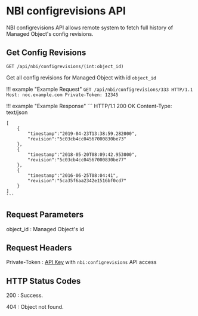 # NBI configrevisions API

NBI configrevisions API allows remote system to fetch full history
of Managed Object's config revisions.

## Get Config Revisions

```
GET /api/nbi/configrevisions/(int:object_id)
```

Get all config revisions for Managed Object with id `object_id`

<!-- prettier-ignore -->
!!! example "Example Request"
    ```
    GET /api/nbi/configrevisions/333 HTTP/1.1
    Host: noc.example.com
    Private-Token: 12345
    ```

<!-- prettier-ignore -->
!!! example "Example Response"
    ```
    HTTP/1.1 200 OK
    Content-Type: text/json
    
    [
        {
            "timestamp":"2019-04-23T13:38:59.282000",
            "revision":"5c03cb4cc04567000830be73"
        },
        {
            "timestamp":"2018-05-20T08:09:42.953000",
            "revision":"5c03cb4cc04567000830be77"
        },
        {
            "timestamp":"2016-06-25T08:04:41",
            "revision":"5ca35f6aa2342e1516bf0cd7"
        }
    ]
    ```

## Request Parameters

object_id
: Managed Object's id

## Request Headers

Private-Token
: [API Key](../concepts/apikey/index.md) with `nbi:configrevisions` API access

## HTTP Status Codes

200
: Success.

404
: Object not found.
